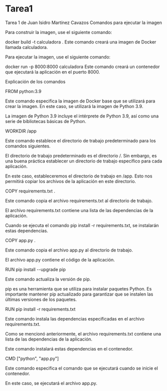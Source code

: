 # Tarea1
Tarea 1 de Juan Isidro Martínez Cavazos
Comandos para ejecutar la imagen

Para construir la imagen, use el siguiente comando:

docker build -t calculadora .
Este comando creará una imagen de Docker llamada calculadora.

Para ejecutar la imagen, use el siguiente comando:

docker run -p 8000:8000 calculadora
Este comando creará un contenedor que ejecutará la aplicación en el puerto 8000.

Explicación de los comandos

FROM python:3.9

Este comando especifica la imagen de Docker base que se utilizará para crear la imagen. En este caso, se utilizará la imagen de Python 3.9.

La imagen de Python 3.9 incluye el intérprete de Python 3.9, así como una serie de bibliotecas básicas de Python.

WORKDIR /app

Este comando establece el directorio de trabajo predeterminado para los comandos siguientes.

El directorio de trabajo predeterminado es el directorio /. Sin embargo, es una buena práctica establecer un directorio de trabajo específico para cada aplicación.

En este caso, estableceremos el directorio de trabajo en /app. Esto nos permitirá copiar los archivos de la aplicación en este directorio.

COPY requirements.txt .

Este comando copia el archivo requirements.txt al directorio de trabajo.

El archivo requirements.txt contiene una lista de las dependencias de la aplicación.

Cuando se ejecuta el comando pip install -r requirements.txt, se instalarán estas dependencias.

COPY app.py .

Este comando copia el archivo app.py al directorio de trabajo.

El archivo app.py contiene el código de la aplicación.

RUN pip install --upgrade pip

Este comando actualiza la versión de pip.

pip es una herramienta que se utiliza para instalar paquetes Python. Es importante mantener pip actualizado para garantizar que se instalen las últimas versiones de los paquetes.

RUN pip install -r requirements.txt

Este comando instala las dependencias especificadas en el archivo requirements.txt.

Como se mencionó anteriormente, el archivo requirements.txt contiene una lista de las dependencias de la aplicación.

Este comando instalará estas dependencias en el contenedor.

CMD ["python", "app.py"]

Este comando especifica el comando que se ejecutará cuando se inicie el contenedor.

En este caso, se ejecutará el archivo app.py.
